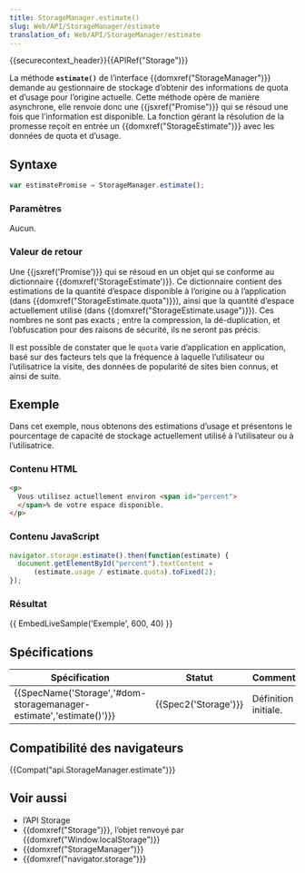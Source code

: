 ```yaml
---
title: StorageManager.estimate()
slug: Web/API/StorageManager/estimate
translation_of: Web/API/StorageManager/estimate
---
```

{{securecontext_header}}{{APIRef("Storage")}}

La méthode **`estimate()`** de l’interface {{domxref("StorageManager")}} demande au gestionnaire de stockage d’obtenir des informations de quota et d’usage pour l’origine actuelle. Cette méthode opère de manière asynchrone, elle renvoie donc une {{jsxref("Promise")}} qui se résoud une fois que l’information est disponible. La fonction gérant la résolution de la promesse reçoit en entrée un {{domxref("StorageEstimate")}} avec les données de quota et d’usage.

## Syntaxe

```js
var estimatePromise = StorageManager.estimate();
```

### Paramètres

Aucun.

### Valeur de retour

Une {{jsxref('Promise')}} qui se résoud en un objet qui se conforme au dictionnaire {{domxref('StorageEstimate')}}. Ce dictionnaire contient des estimations de la quantité d’espace disponible à l’origine ou à l’application (dans {{domxref("StorageEstimate.quota")}}), ainsi que la quantité d’espace actuellement utilisé (dans {{domxref("StorageEstimate.usage")}}). Ces nombres ne sont pas exacts&nbsp;; entre la compression, la dé-duplication, et l’obfuscation pour des raisons de sécurité, ils ne seront pas précis.

Il est possible de constater que le `quota` varie d’application en application, basé sur des facteurs tels que la fréquence à laquelle l’utilisateur ou l’utilisatrice la visite, des données de popularité de sites bien connus, et ainsi de suite.

## Exemple

Dans cet exemple, nous obtenons des estimations d’usage et présentons le pourcentage de capacité de stockage actuellement utilisé à l’utilisateur ou à l’utilisatrice.

### Contenu HTML

```html
<p>
  Vous utilisez actuellement environ <span id="percent">
  </span>% de votre espace disponible.
</p>
```

### Contenu JavaScript

```js
navigator.storage.estimate().then(function(estimate) {
  document.getElementById("percent").textContent =
      (estimate.usage / estimate.quota).toFixed(2);
});
```

### Résultat

{{ EmbedLiveSample('Exemple', 600, 40) }}

## Spécifications

| Spécification                                                                            | Statut                       | Commentaire          |
| ---------------------------------------------------------------------------------------- | ---------------------------- | -------------------- |
| {{SpecName('Storage','#dom-storagemanager-estimate','estimate()')}} | {{Spec2('Storage')}} | Définition initiale. |

## Compatibilité des navigateurs

{{Compat("api.StorageManager.estimate")}}

## Voir aussi

- l’API Storage
- {{domxref("Storage")}}, l’objet renvoyé par {{domxref("Window.localStorage")}}
- {{domxref("StorageManager")}}
- {{domxref("navigator.storage")}}
